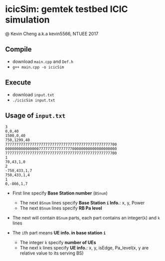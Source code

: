 # icicSim: gemtek testbed ICIC simulation
@ Kevin Cheng a.k.a kevin5566, NTUEE 2017

## Compile
* download `main.cpp` and `Def.h`
* `g++ main.cpp -o icicSim`

## Execute
* download `input.txt` 
* `./icicSim input.txt`

## Usage of `input.txt`
```clike=
3
0,0,40
1500,0,40
750,1299,40
77777777777777777777777777777777777777777777777700
00000000000000077777777777777700000000000000000000
77777777777777777777777777777777777777777777777700
1
70,43,1,0
2
-750,433,1,7
750,433,1,4
1
0,-866,1,7
```
* First line specify **Base Station number** (`BSnum`)
  + The next `BSnum` lines specify **Base Station `i` Info.**: x, y, Power
  + The next `BSnum` lines specify **RB Pa level**

* The next will contain `BSnum` parts, each part contains an integer(`k`) and `k` lines

* The `i`th part means **UE info. in base station `i`** 
  - The integer `k` specify **number of UEs**
  - The next `k` lines specify **UE info.**: x, y, isEdge, Pa_level(x, y are relative value to its serving BS)
